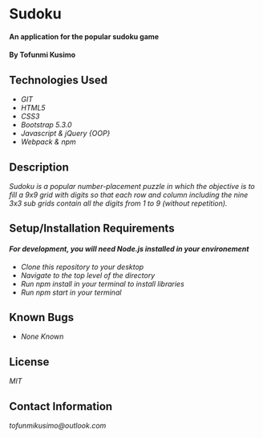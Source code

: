 # Sudoku

#### An application for the popular sudoku game

#### By **Tofunmi Kusimo**

## Technologies Used

* _GIT_
* _HTML5_
* _CSS3_
* _Bootstrap 5.3.0_
* _Javascript & jQuery {OOP}_
* _Webpack & npm_

## Description
_Sudoku is a popular number-placement puzzle in which the objective is to fill a 9x9 grid with digits so that each row and column including the nine 3x3 sub grids contain all the digits from 1 to 9 (without repetition)._


## Setup/Installation Requirements

#### _For development, you will  need Node.js installed in your environement_

* _Clone this repository to your desktop_
* _Navigate to the top level of the directory_
* _Run npm install in your terminal to install libraries_
* _Run npm start in your terminal_

## Known Bugs

* _None Known_

## License
_MIT_

## Contact Information
_tofunmikusimo@outlook.com_
